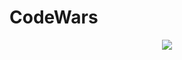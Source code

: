 # CodeWars

<p align="center">
<a href="https://www.codewars.com/users/devpatricia" target="_blank" rel="noreferrer"><img src="https://www.codewars.com/users/devPatricia/badges/large"></a>
</p>
